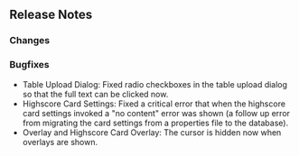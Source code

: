 ## Release Notes

### Changes

### Bugfixes

- Table Upload Dialog: Fixed radio checkboxes in the table upload dialog so that the full text can be clicked now.
- Highscore Card Settings: Fixed a critical error that when the highscore card settings invoked a "no content" error was shown (a follow up error from migrating the card settings from a properties file to the database). 
- Overlay and Highscore Card Overlay: The cursor is hidden now when overlays are shown.
